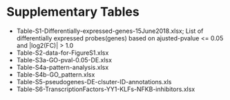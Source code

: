 # Supplementary Tables

- Table-S1-Differentially-expressed-genes-15June2018.xlsx;
  List of differentially expressed probes(genes) based on ajusted-pvalue <= 0.05 and |log2(FC)| > 1.0
- Table-S2-data-for-FigureS1.xlsx
- Table-S3a-GO-pval-0.05-DE.xlsx
- Table-S4a-pattern-analysis.xlsx
- Table-S4b-GO_pattern.xlsx
- Table-S5-pseudogenes-DE-clsuter-ID-annotations.xls
- Table-S6-TranscriptionFactors-YY1-KLFs-NFKB-inhibitors.xlsx
